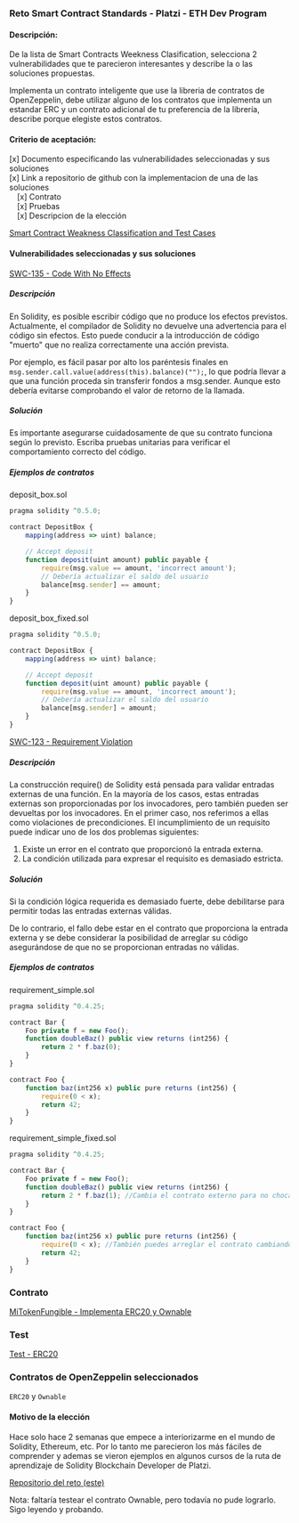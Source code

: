### Reto Smart Contract Standards - Platzi - ETH Dev Program

#### Descripción:

De la lista de Smart Contracts Weekness Clasification, selecciona 2 vulnerabilidades
que te parecieron interesantes y describe la o las soluciones propuestas.

Implementa un contrato inteligente que use la libreria de contratos de OpenZeppelin,
debe utilizar alguno de los contratos que implementa un estandar ERC y un contrato
adicional de tu preferencia de la librería, describe porque elegiste estos contratos.

#### Criterio de aceptación:

[x] Documento especificando las vulnerabilidades seleccionadas y sus soluciones<br/>
[x] Link a repositorio de github con la implementacion de una de las soluciones<br/>
&emsp;[x] Contrato<br/>
&emsp;[x] Pruebas<br/>
&emsp;[x] Descripcion de la elección



[Smart Contract Weakness Classification and Test Cases](https://swcregistry.io/)


#### Vulnerabilidades seleccionadas y sus soluciones

[SWC-135 - Code With No Effects](https://swcregistry.io/docs/SWC-135)

##### Descripción
En Solidity, es posible escribir código que no produce los efectos previstos. Actualmente, el compilador de Solidity no devuelve una advertencia para el código sin efectos. Esto puede conducir a la introducción de código "muerto" que no realiza correctamente una acción prevista.

Por ejemplo, es fácil pasar por alto los paréntesis finales en `msg.sender.call.value(address(this).balance)("");`, lo que podría llevar a que una función proceda sin transferir fondos a msg.sender. Aunque esto debería evitarse comprobando el valor de retorno de la llamada.

##### Solución
Es importante asegurarse cuidadosamente de que su contrato funciona según lo previsto. Escriba pruebas unitarias para verificar el comportamiento correcto del código.

##### Ejemplos de contratos

deposit_box.sol
```javascript
pragma solidity ^0.5.0;

contract DepositBox {
    mapping(address => uint) balance;

    // Accept deposit
    function deposit(uint amount) public payable {
        require(msg.value == amount, 'incorrect amount');
        // Debería actualizar el saldo del usuario
        balance[msg.sender] == amount;
    }
}
```

deposit_box_fixed.sol
```javascript
pragma solidity ^0.5.0;

contract DepositBox {
    mapping(address => uint) balance;

    // Accept deposit
    function deposit(uint amount) public payable {
        require(msg.value == amount, 'incorrect amount');
        // Debería actualizar el saldo del usuario
        balance[msg.sender] = amount;
    }
}
```


[SWC-123 - Requirement Violation](https://swcregistry.io/docs/SWC-123)


##### Descripción
La construcción require() de Solidity está pensada para validar entradas externas de una función. En la mayoría de los casos, estas entradas externas son proporcionadas por los invocadores, pero también pueden ser devueltas por los invocadores. En el primer caso, nos referimos a ellas como violaciones de precondiciones. El incumplimiento de un requisito puede indicar uno de los dos problemas siguientes:

1. Existe un error en el contrato que proporcionó la entrada externa.
2.  La condición utilizada para expresar el requisito es demasiado estricta.

##### Solución
Si la condición lógica requerida es demasiado fuerte, debe debilitarse para permitir todas las entradas externas válidas.

De lo contrario, el fallo debe estar en el contrato que proporciona la entrada externa y se debe considerar la posibilidad de arreglar su código asegurándose de que no se proporcionan entradas no válidas.

##### Ejemplos de contratos

requirement_simple.sol
```javascript
pragma solidity ^0.4.25;

contract Bar {
    Foo private f = new Foo();
    function doubleBaz() public view returns (int256) {
        return 2 * f.baz(0);
    }
}

contract Foo {
    function baz(int256 x) public pure returns (int256) {
        require(0 < x);
        return 42;
    }
}
```

requirement_simple_fixed.sol
```javascript
pragma solidity ^0.4.25;

contract Bar {
    Foo private f = new Foo();
    function doubleBaz() public view returns (int256) {
        return 2 * f.baz(1); //Cambia el contrato externo para no chocar con el requisito excesivo.
    }
}

contract Foo {
    function baz(int256 x) public pure returns (int256) {
        require(0 < x); //También puedes arreglar el contrato cambiando la entrada al tipo uint y eliminando el require
        return 42;
    }
}
```


### Contrato

[MiTokenFungible - Implementa ERC20 y Ownable](https://github.com/garedan/solidity-eth-challenge/blob/main/Reto-2/contracts/MiTokenFungible.sol)

### Test

[Test - ERC20](https://github.com/garedan/solidity-eth-challenge/blob/main/Reto-2/test/MiTokenFungible.test.js)

### Contratos de OpenZeppelin seleccionados 

`ERC20` y `Ownable`

#### Motivo de la elección
Hace solo hace 2 semanas que empece a interiorizarme en el mundo de Solidity, Ethereum, etc. Por lo tanto me parecieron los más fáciles de comprender y ademas se vieron ejemplos en algunos cursos de la ruta de aprendizaje de Solidity Blockchain Developer de Platzi. 


[Repositorio del reto (este)](https://github.com/garedan/solidity-eth-challenge/tree/main/Reto-2)


Nota: faltaría testear el contrato Ownable, pero todavía no pude lograrlo. Sigo leyendo y probando. 